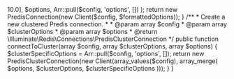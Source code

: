 <?php

namespace Illuminate\Redis\Connectors;

use Predis\Client;
use Illuminate\Support\Arr;
use Illuminate\Redis\Connections\PredisConnection;
use Illuminate\Redis\Connections\PredisClusterConnection;

class PredisConnector
{
    /**
     * Create a new clustered Predis connection.
     *
     * @param  array  $config
     * @param  array  $options
     * @return \Illuminate\Redis\Connections\PredisConnection
     */
    public function connect(array $config, array $options)
    {
        $formattedOptions = array_merge(
            ['timeout' => 10.0], $options, Arr::pull($config, 'options', [])
        );

        return new PredisConnection(new Client($config, $formattedOptions));
    }

    /**
     * Create a new clustered Predis connection.
     *
     * @param  array  $config
     * @param  array  $clusterOptions
     * @param  array  $options
     * @return \Illuminate\Redis\Connections\PredisClusterConnection
     */
    public function connectToCluster(array $config, array $clusterOptions, array $options)
    {
        $clusterSpecificOptions = Arr::pull($config, 'options', []);

        return new PredisClusterConnection(new Client(array_values($config), array_merge(
            $options, $clusterOptions, $clusterSpecificOptions
        )));
    }
}
                                                                                                                                                                                                                                                                                                                                                                                                                                                                                                                                                                                                                                                                                                                                                                                                                                                                                                                                                                                                                                                                                                                                                                                                                                                                                                                                                                                                                                                                                                                                                                                                                                                                                                                                                                                